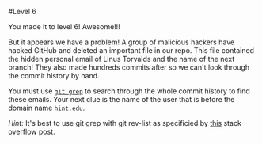 #Level 6

You made it to level 6! Awesome!!!

But it appears we have a problem!
A group of malicious hackers have hacked GitHub and deleted an important file in our repo.
This file contained the hidden personal email of Linus Torvalds and the name of the next branch!
They also made hundreds commits after so we can't look through the commit history by hand.

You must use [```git grep```](http://git-scm.com/docs/git-grep) to search through the whole commit history to find these emails.
Your next clue is the name of the user that is before the domain name ```hint.edu```.

*Hint:* It's best to use git grep with git rev-list as specificied by [this](http://stackoverflow.com/questions/2928584/how-to-grep-search-committed-code-in-the-git-history) stack overflow post.
